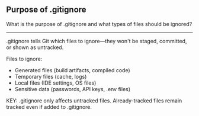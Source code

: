 ## Purpose of .gitignore

What is the purpose of .gitignore and what types of files should be ignored?

---

.gitignore tells Git which files to ignore—they won't be staged, committed, or shown as untracked.

Files to ignore:

- Generated files (build artifacts, compiled code)
- Temporary files (cache, logs)
- Local files (IDE settings, OS files)
- Sensitive data (passwords, API keys, .env files)

KEY: .gitignore only affects untracked files. Already-tracked files remain tracked even if added to .gitignore.

